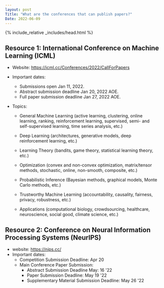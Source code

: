```yaml
---
layout: post
Title: "What are the conferences that can publish papers?"
Date: 2022-06-09
---
```

{% include_relative _includes/head.html %}


## Resource 1: International Conference on Machine Learning (ICML)

- Website: https://icml.cc/Conferences/2022/CallForPapers
- Important dates:

  * Submissions open Jan 11, 2022.
  * Abstract submission deadline Jan 20, 2022 AOE.
  * Full paper submission deadline Jan 27, 2022 AOE.

- Topics:
  * General Machine Learning (active learning, clustering, online learning, ranking, reinforcement learning, supervised, semi- and self-supervised learning, time series analysis, etc.)

  * Deep Learning (architectures, generative models, deep reinforcement learning, etc.)

  * Learning Theory (bandits, game theory, statistical learning theory, etc.)

  * Optimization (convex and non-convex optimization, matrix/tensor methods, stochastic, online, non-smooth, composite, etc.)

  * Probabilistic Inference (Bayesian methods, graphical models, Monte Carlo methods, etc.)

  * Trustworthy Machine Learning (accountability, causality, fairness, privacy, robustness, etc.)

  * Applications (computational biology, crowdsourcing, healthcare, neuroscience, social good, climate science, etc.)


## Resource 2: Conference on Neural Information Processing Systems (NeurIPS)

- website: https://nips.cc/
- Important dates:
  * Competition Submission Deadline:	Apr 20 
  * Main Conference Paper Submission: 
     - Abstract Submission Deadline May: 16 '22
     - Paper Submission Deadline:	May 19 '22
     - Supplementary Material Submission Deadline:	May 26 '22
   


